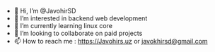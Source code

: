- 👋 Hi, I’m @JavohirSD
- 👀 I’m interested in backend web development
- 🌱 I’m currently learning linux core
- 💞️ I’m looking to collaborate on paid projects
- 📫 How to reach me : https://Javohirs.uz or javokhirsd@gmail.com

<!---
JavohirSD/JavohirSD is a ✨ special ✨ repository because its `README.md` (this file) appears on your GitHub profile.
You can click the Preview link to take a look at your changes.
--->
